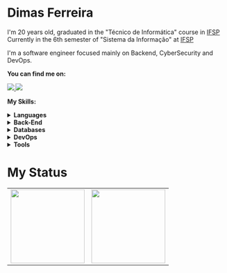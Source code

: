 # Dimas Ferreira


<p align="left"> 
      I'm 20 years old, graduated in the "Técnico de Informática" course in <a href="vtp.ifsp.edu.br">IFSP</a>
     <br> Currently in the 6th semester of "Sistema da Informação" at <a href="vtp.ifsp.edu.br">IFSP</a>
</p>

<p align="left">
 I'm a software engineer focused mainly on Backend, CyberSecurity and DevOps.
</p>

<p align="left">
 <strong>You can find me on:<strong>
</p>

<p align="left">
<a href="mailto:dimaslimaferreira@gmail.com">
  <img src="https://img.shields.io/badge/-Gmail-gray?style=flat-square&labelColor=white&logo=gmail&logoColor=gray&link=mailto:dimaslimaferreira@gmail.com" />
</a>
     
<a href="https://www.linkedin.com/in/dimas7" alt="LinkedIn">
  <img src="https://img.shields.io/badge/-Linkedin-gray?style=flat-square&labelColor=gray&logo=Linkedin&logoColor=white&link=https://www.linkedin.com/in/dimas7/"/>
</a>


<strong>My Skills:<strong>
  
 <details>
    <summary>Languages</summary>
    
  ![Python](https://img.shields.io/badge/python-100000?style=for-the-badge&logo=python&logoColor=blue)
  ![Java](https://img.shields.io/badge/Java-100000?style=for-the-badge&logo=CoffeeScript)
  ![C](https://img.shields.io/badge/C-100000?style=for-the-badge&logo=C&logoColor=gray)
  ![Javascript](https://img.shields.io/badge/javascript-100000?style=for-the-badge&logo=JavaScript)
  ![CSS3](https://img.shields.io/badge/css3-100000?style=for-the-badge&logo=css3&logoColor=blue)
  ![HTML5](https://img.shields.io/badge/html-100000?style=for-the-badge&logo=html5)
  </details>
    
  <details>
    <summary>Back-End</summary>
    
  ![SpringBoot](https://img.shields.io/badge/SpringBoot-100000?style=for-the-badge&logo=SpringBoot)
  ![NodeJS](https://img.shields.io/badge/node.js-100000?style=for-the-badge&logo=node.js)
  ![PHP](https://img.shields.io/badge/php-100000?style=for-the-badge&logo=php)

  </details>
  
  <details>
    <summary>Databases</summary>
    
  ![MySQL](https://img.shields.io/badge/mysql-100000?style=for-the-badge&logo=mysql)
  ![Trello](https://img.shields.io/badge/postgresql-100000?style=for-the-badge&logo=postgresql)

  </details>
  
  <details>
    <summary>DevOps</summary>
    
  ![Docker](https://img.shields.io/badge/docker-100000?style=for-the-badge&logo=docker)
  ![Amazon](https://img.shields.io/badge/amazonec2-100000?style=for-the-badge&logo=amazonec2)
  ![GoogleCloud](https://img.shields.io/badge/GoogleCloud-100000?style=for-the-badge&logo=GoogleCloud)
  ![Kubernetes](https://img.shields.io/badge/Kubernetes-100000?style=for-the-badge&logo=Kubernetes)
  ![gitlab](https://img.shields.io/badge/gitlab-100000?style=for-the-badge&logo=gitlab)
  ![Terraform](https://img.shields.io/badge/Terraform-100000?style=for-the-badge&logo=Terraform)
  ![Vagrant](https://img.shields.io/badge/Vagrant-100000?style=for-the-badge&logo=Vagrant)

  </details>
  
  <details>
    <summary>Tools</summary>
    
  ![Git](https://img.shields.io/badge/git-100000?style=for-the-badge&logo=git)
  ![Trello](https://img.shields.io/badge/trello-100000?style=for-the-badge&logo=Trello)
  ![Slack](https://img.shields.io/badge/slack-100000?style=for-the-badge&logo=slack)
  ![Figma](https://img.shields.io/badge/figma-100000?style=for-the-badge&logo=figma)
  ![Postman](https://img.shields.io/badge/postman-100000?style=for-the-badge&logo=postman)
  </details>

# My Status
<div>
  <table style="margin: 0 auto;" align="center">
    <tr>
      <td>
        <img height="170px" src="https://github-readme-streak-stats.herokuapp.com/?user=dimas7git&theme=react&hide_border=false"/>
      </td>
      <td>
        <img height="170px" src="https://github-readme-stats.vercel.app/api/top-langs/?username=dimas7git&layout=compact&theme=react&count_private=true"/>
      </td>
    </tr>
  </table>
</div>
